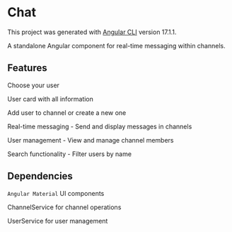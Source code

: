 # Chat

This project was generated with [Angular CLI](https://github.com/angular/angular-cli) version 17.1.1.

A standalone Angular component for real-time messaging within channels.

## Features

Choose your user

User card with all information

Add user to channel or create a new one

Real-time messaging - Send and display messages in channels

User management - View and manage channel members

Search functionality - Filter users by name

## Dependencies

`Angular Material` UI components

ChannelService for channel operations

UserService for user management
